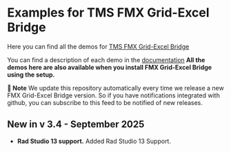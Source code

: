 ﻿# Examples for TMS FMX Grid-Excel Bridge

Here you can find all the demos for [TMS FMX Grid-Excel Bridge](https://www.tmssoftware.com/site/fmxgridexcelbridge.asp)

You can find a description of each demo in the [documentation](https://doc.tmssoftware.com/grid-excel-bridge/fmx/index.html)
**All the demos here are also available when you install FMX Grid-Excel Bridge using the setup.**

**:book: Note** We update this repository automatically every time we release a new FMX Grid-Excel Bridge version. So if you have notifications integrated with github, you can subscribe to this feed to be notified of new releases.


## New in v 3.4 - September 2025


- **Rad Studio 13 support.** Added Rad Studio 13 Support.

